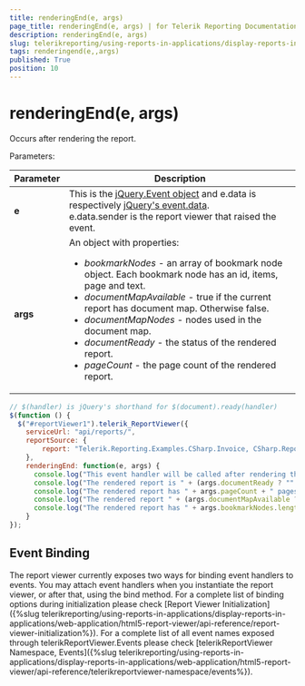 ```yaml
---
title: renderingEnd(e, args)
page_title: renderingEnd(e, args) | for Telerik Reporting Documentation
description: renderingEnd(e, args)
slug: telerikreporting/using-reports-in-applications/display-reports-in-applications/web-application/html5-report-viewer/api-reference/reportviewer/events/renderingend(e,-args)
tags: renderingend(e,,args)
published: True
position: 10
---
```


# renderingEnd(e, args)

Occurs after rendering the report.

Parameters:


| Parameter | Description |
| ------ | ------ |
| __e__ |This is the [jQuery.Event object](https://api.jquery.com/category/events/event-object/) and e.data is respectively [jQuery's event.data](https://api.jquery.com/event.data/).<br/>e.data.sender is the report viewer that raised the event.|
| __args__ |An object with properties:<ul><li>*bookmarkNodes* - an array of bookmark node object. Each bookmark node has an id, items, page and text.</li><li>*documentMapAvailable* - true if the current report has document map. Otherwise false.</li><li>*documentMapNodes* - nodes used in the document map.</li><li>*documentReady* - the status of the rendered report.</li><li>*pageCount* - the page count of the rendered report.</li></ul>|


    
````js
// $(handler) is jQuery's shorthand for $(document).ready(handler)
$(function () {
  $("#reportViewer1").telerik_ReportViewer({
    serviceUrl: "api/reports/",
    reportSource: {
        report: "Telerik.Reporting.Examples.CSharp.Invoice, CSharp.ReportLibrary"
    },
    renderingEnd: function(e, args) {
      console.log("This event handler will be called after rendering the report.");
      console.log("The rendered report is " + (args.documentReady ? "" : "not") + " ready.");
      console.log("The rendered report has " + args.pageCount + " pages.");
      console.log("The rendered report " + (args.documentMapAvailable ? "has" : "does not have") + " document map.");
      console.log("The rendered report has " + args.bookmarkNodes.length + " nodes");
    }
});
````

## Event Binding

The report viewer currently exposes two ways for binding event handlers to events. You may attach event handlers when you instantiate the report viewer, or after that, using the bind method. For a complete list of binding options during initialization please check [Report Viewer Initialization]({%slug telerikreporting/using-reports-in-applications/display-reports-in-applications/web-application/html5-report-viewer/api-reference/report-viewer-initialization%}). For a complete list of all event names exposed through telerikReportViewer.Events please check [telerikReportViewer Namespace, Events]({%slug telerikreporting/using-reports-in-applications/display-reports-in-applications/web-application/html5-report-viewer/api-reference/telerikreportviewer-namespace/events%}).

